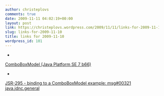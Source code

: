 ```yaml
---
author: christeplovs
comments: true
date: 2009-11-11 04:02:19+00:00
layout: post
link: https://christeplovs.wordpress.com/2009/11/11/links-for-2009-11-10/
slug: links-for-2009-11-10
title: links for 2009-11-10
wordpress_id: 101
---
```


  * 
                

[ComboBoxModel (Java Platform SE 7 b66)](http://java.sun.com/javase/7/docs/api/javax/swing/ComboBoxModel.html)


                
                
            
  * 
                

[JSR-295 - binding to a ComboBoxModel example: msg#00321 java.jdnc.general](http://osdir.com/ml/java.jdnc.general/2007-05/msg00321.html)


                
                
            
